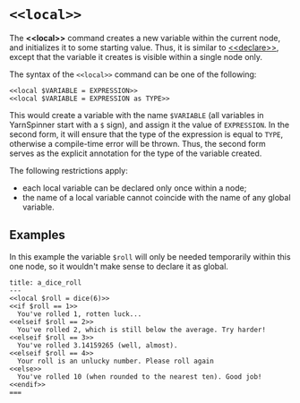 # `<<local>>`

The **\<\<local\>\>** command creates a new variable within the current node, and initializes it
to some starting value. Thus, it is similar to [\<\<declare\>\>][declare], except that the variable
it creates is visible within a single node only.

The syntax of the `<<local>>` command can be one of the following:

```yarn
<<local $VARIABLE = EXPRESSION>>
<<local $VARIABLE = EXPRESSION as TYPE>>
```

This would create a variable with the name `$VARIABLE` (all variables in YarnSpinner start with a
`$` sign), and assign it the value of `EXPRESSION`. In the second form, it will ensure that the
type of the expression is equal to `TYPE`, otherwise a compile-time error will be thrown. Thus, the
second form serves as the explicit annotation for the type of the variable created.

The following restrictions apply:

- each local variable can be declared only once within a node;
- the name of a local variable cannot coincide with the name of any global variable.


## Examples

In this example the variable `$roll` will only be needed temporarily within this one node, so it
wouldn't make sense to declare it as global.

```yarn
title: a_dice_roll
---
<<local $roll = dice(6)>>
<<if $roll == 1>>
  You've rolled 1, rotten luck...
<<elseif $roll == 2>>
  You've rolled 2, which is still below the average. Try harder!
<<elseif $roll == 3>>
  You've rolled 3.14159265 (well, almost).
<<elseif $roll == 4>>
  Your roll is an unlucky number. Please roll again
<<else>>
  You've rolled 10 (when rounded to the nearest ten). Good job!
<<endif>>
===
```

[declare]: declare.md
